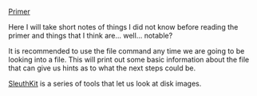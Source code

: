 [Primer](https://primer.picoctf.org/#_gui_fu_to_shell_fu)

Here I will take short notes of things I did not know before reading the primer and things that I think are... well... notable?

It is recommended to use the file command any time we are going to be looking into a file. This will print out some basic information about the file that can give us hints as to what the next steps could be.

[SleuthKit](https://www.sleuthkit.org/sleuthkit/desc.php) is a series of tools that let us look at disk images. 